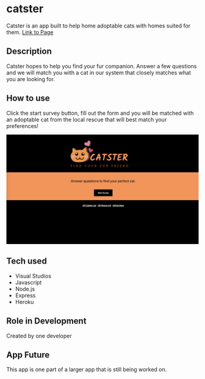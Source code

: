 # catster
Catster is an app built to help home adoptable cats with homes suited for them.
[Link to Page](https://vast-escarpment-95713.herokuapp.com/)

## Description
Catster hopes to help you find your fur companion. Answer a few questions and we will match you with a cat in our system that closely matches what you are looking for.

## How to use
Click the start survey button, fill out the form and you will be matched with an adoptable cat from the local rescue that will best match your preferences!

![](public/assets/images/matchcatster.png)

## Tech used
- Visual Studios
- Javascript
- Node.js
- Express
- Heroku

## Role in Development
Created by one developer

## App Future
This app is one part of a larger app that is still being worked on.